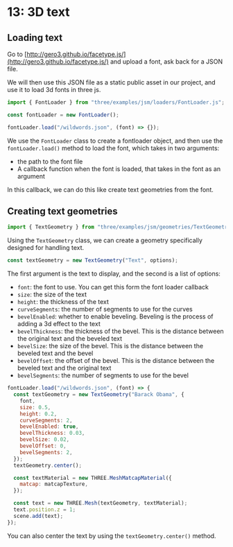 # 13: 3D text

## Loading text

Go to [http://gero3.github.io/facetype.js/](http://gero3.github.io/facetype.js/) and upload a font, ask back for a JSON file.

We will then use this JSON file as a static public asset in our project, and use it to load 3d fonts in three js.

```javascript
import { FontLoader } from "three/examples/jsm/loaders/FontLoader.js";
```

```javascript
const fontLoader = new FontLoader();

fontLoader.load("/wildwords.json", (font) => {});
```

We use the `FontLoader` class to create a fontloader object, and then use the `fontLoader.load()` method to load the font, which takes in two arguments:

- the path to the font file
- A callback function when the font is loaded, that takes in the font as an argument

In this callback, we can do this like create text geometries from the font.

## Creating text geometries

```javascript
import { TextGeometry } from "three/examples/jsm/geometries/TextGeometry.js";
```

Using the `TextGeometry` class, we can create a geometry specifically designed for handling text.

```javascript
const textGeometry = new TextGeometry("Text", options);
```

The first argument is the text to display, and the second is a list of options:

- `font`: the font to use. You can get this form the font loader callback
- `size`: the size of the text
- `height`: the thickness of the text
- `curveSegments`: the number of segments to use for the curves
- `bevelEnabled`: whether to enable beveling. Beveling is the process of adding a 3d effect to the text
- `bevelThickness`: the thickness of the bevel. This is the distance between the original text and the beveled text
- `bevelSize`: the size of the bevel. This is the distance between the beveled text and the bevel
- `bevelOffset`: the offset of the bevel. This is the distance between the beveled text and the original text
- `bevelSegments`: the number of segments to use for the bevel

```javascript
fontLoader.load("/wildwords.json", (font) => {
  const textGeometry = new TextGeometry("Barack Obama", {
    font,
    size: 0.5,
    height: 0.2,
    curveSegments: 2,
    bevelEnabled: true,
    bevelThickness: 0.03,
    bevelSize: 0.02,
    bevelOffset: 0,
    bevelSegments: 2,
  });
  textGeometry.center();

  const textMaterial = new THREE.MeshMatcapMaterial({
    matcap: matcapTexture,
  });

  const text = new THREE.Mesh(textGeometry, textMaterial);
  text.position.z = 1;
  scene.add(text);
});
```

You can also center the text by using the `textGeometry.center()` method.
